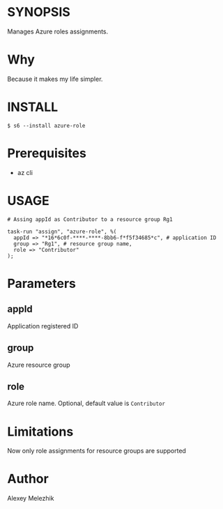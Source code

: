 # SYNOPSIS

Manages Azure roles assignments.

# Why

Because it makes my life simpler.

# INSTALL

    $ s6 --install azure-role

# Prerequisites

* az cli

# USAGE

    # Assing appId as Contributor to a resource group Rg1

    task-run "assign", "azure-role", %(
      appId => "*16*6c0f-****-****-8bb6-f*f5f34685*c", # application ID
      group => "Rg1", # resource group name,
      role => "Contributor" 
    );


# Parameters

## appId

Application registered ID

## group 

Azure resource group

## role

Azure role name. Optional, default value is `Contributor`


# Limitations

Now only role assignments for resource groups are supported

# Author

Alexey Melezhik
